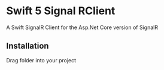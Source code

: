 # Swift 5 Signal RClient

A Swift SignalR Client for the Asp.Net Core version of SignalR

## Installation
Drag folder into your project
